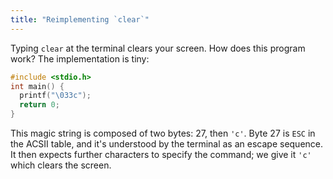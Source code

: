 ```yaml
---
title: "Reimplementing `clear`"
---
```


Typing `clear` at the terminal clears your screen. How does this program work? The implementation is tiny:

```c
#include <stdio.h>
int main() {
  printf("\033c");
  return 0;
}
```

This magic string is composed of two bytes: 27, then `'c'`. Byte 27 is `ESC` in the ACSII table, and it's understood by the terminal as an escape sequence. It then expects further characters to specify the command; we give it `'c'` which clears the screen.
